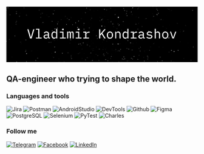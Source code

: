 ![Header](https://github.com/dude-from-hood/dude-from-hood/blob/main/assets/header.png)

## QA-engineer who trying to shape the world.

### Languages and tools

![Jira](https://img.shields.io/badge/Jira-090909?style=for-the-badge&logo=jira&logoColor=136be1)
![Postman](https://img.shields.io/badge/Postman-090909?style=for-the-badge&logo=postman&logoColor=f76935)
![AndroidStudio](https://img.shields.io/badge/AndroidStudio-090909?style=for-the-badge&logo=androidstudio&logoColor=3ad07d)
![DevTools](https://img.shields.io/badge/DevTools-090909?style=for-the-badge&logo=googlechrome&logoColor=2674f2)
![Github](https://img.shields.io/badge/Github-090909?style=for-the-badge&logo=github&logoColor=8cc4d7)
![Figma](https://img.shields.io/badge/Figma-090909?style=for-the-badge&logo=figma&logoColor=7d5fa6)
![PostgreSQL](https://img.shields.io/badge/PostgreSQL-090909?style=for-the-badge&logo=postgresql&logoColor=4384ff)
![Selenium](https://img.shields.io/badge/Selenium-090909?style=for-the-badge&logo=selenium&logoColor=74ff2a)
![PyTest](https://img.shields.io/badge/PyTest-090909?style=for-the-badge&logo=pytest&logoColor=f1ff40)
![Charles](https://img.shields.io/badge/CharlesProxy-090909?style=for-the-badge&logo=charlesproxy&logoColor=8cc4d7)

### Follow me

[![Telegram](https://img.shields.io/badge/Telegram-090909?style=for-the-badge&logo=telegram&logoColor=31a5db)](https://t.me/vladkond)
[![Facebook](https://img.shields.io/badge/-Facebook-090909?style=for-the-badge&logo=Facebook&logoColor=1195F5)](https://www.facebook.com/profile.php?id=100013465715413)
[![LinkedIn](https://img.shields.io/badge/-LinkedIn-090909?style=for-the-badge&logo=linkedin&logoColor=007BB6)](https://www.linkedin.com/in/vladimir-kondrashov-808a82238/)
